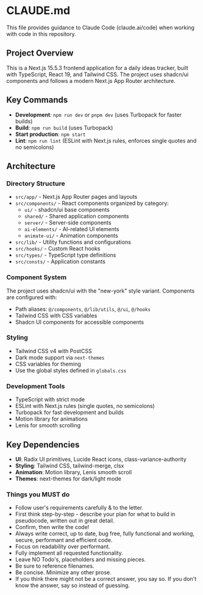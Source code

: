 # CLAUDE.md

This file provides guidance to Claude Code (claude.ai/code) when working with code in this repository.

## Project Overview

This is a Next.js 15.5.3 frontend application for a daily ideas tracker, built with TypeScript, React 19, and Tailwind CSS. The project uses shadcn/ui components and follows a modern Next.js App Router architecture.

## Key Commands

- **Development**: `npm run dev` or `pnpm dev` (uses Turbopack for faster builds)
- **Build**: `npm run build` (uses Turbopack)
- **Start production**: `npm start`
- **Lint**: `npm run lint` (ESLint with Next.js rules, enforces single quotes and no semicolons)

## Architecture

### Directory Structure

- `src/app/` - Next.js App Router pages and layouts
- `src/components/` - React components organized by category:
  - `ui/` - shadcn/ui base components
  - `shared/` - Shared application components
  - `server/` - Server-side components
  - `ai-elements/` - AI-related UI elements
  - `animate-ui/` - Animation components
- `src/lib/` - Utility functions and configurations
- `src/hooks/` - Custom React hooks
- `src/types/` - TypeScript type definitions
- `src/consts/` - Application constants

### Component System

The project uses shadcn/ui with the "new-york" style variant. Components are configured with:

- Path aliases: `@/components`, `@/lib/utils`, `@/ui`, `@/hooks`
- Tailwind CSS with CSS variables
- Shadcn UI components for accessible components

### Styling

- Tailwind CSS v4 with PostCSS
- Dark mode support via `next-themes`
- CSS variables for theming
- Use the global styles defined in `globals.css`

### Development Tools

- TypeScript with strict mode
- ESLint with Next.js rules (single quotes, no semicolons)
- Turbopack for fast development and builds
- Motion library for animations
- Lenis for smooth scrolling

## Key Dependencies

- **UI**: Radix UI primitives, Lucide React icons, class-variance-authority
- **Styling**: Tailwind CSS, tailwind-merge, clsx
- **Animation**: Motion library, Lenis smooth scroll
- **Themes**: next-themes for dark/light mode

### Things you MUST do

- Follow user's requirements carefully & to the letter.
- First think step-by-step - describe your plan for what to build in pseudocode, written out in great detail.
- Confirm, then write the code!
- Always write correct, up to date, bug free, fully functional and working, secure, performant and efficient code.
- Focus on readability over performant.
- Fully implement all requested functionality.
- Leave NO Todo's, placeholders and missing pieces.
- Be sure to reference filenames.
- Be concise. Minimize any other prose.
- If you think there might not be a correct answer, you say so. If you don't know the answer, say so instead of guessing.
